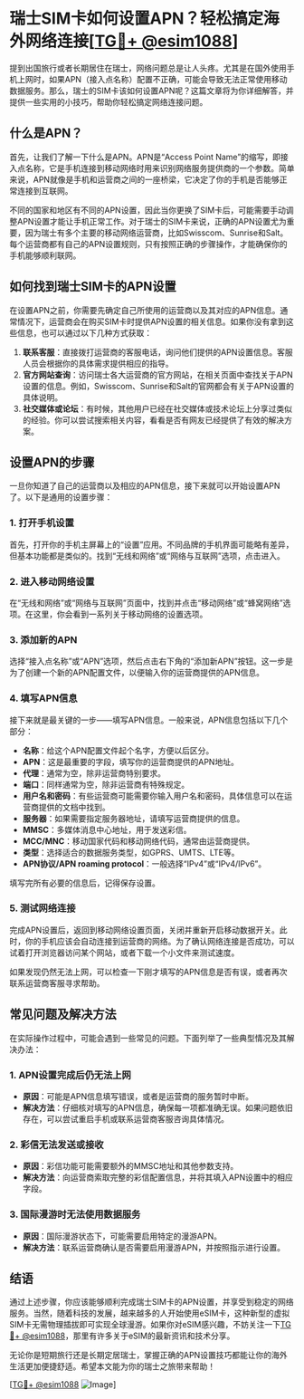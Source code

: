 # 瑞士SIM卡如何设置APN？轻松搞定海外网络连接[[TG💪+ @esim1088](https://t.me/s/esim1088)]

提到出国旅行或者长期居住在瑞士，网络问题总是让人头疼。尤其是在国外使用手机上网时，如果APN（接入点名称）配置不正确，可能会导致无法正常使用移动数据服务。那么，瑞士的SIM卡该如何设置APN呢？这篇文章将为你详细解答，并提供一些实用的小技巧，帮助你轻松搞定网络连接问题。

## 什么是APN？

首先，让我们了解一下什么是APN。APN是“Access Point Name”的缩写，即接入点名称，它是手机连接到移动网络时用来识别网络服务提供商的一个参数。简单来说，APN就像是手机和运营商之间的一座桥梁，它决定了你的手机是否能够正常连接到互联网。

不同的国家和地区有不同的APN设置，因此当你更换了SIM卡后，可能需要手动调整APN设置才能让手机正常工作。对于瑞士的SIM卡来说，正确的APN设置尤为重要，因为瑞士有多个主要的移动网络运营商，比如Swisscom、Sunrise和Salt。每个运营商都有自己的APN设置规则，只有按照正确的步骤操作，才能确保你的手机能够顺利联网。

## 如何找到瑞士SIM卡的APN设置

在设置APN之前，你需要先确定自己所使用的运营商以及其对应的APN信息。通常情况下，运营商会在购买SIM卡时提供APN设置的相关信息。如果你没有拿到这些信息，也可以通过以下几种方式获取：

1. **联系客服**：直接拨打运营商的客服电话，询问他们提供的APN设置信息。客服人员会根据你的具体需求提供相应的指导。
2. **官方网站查询**：访问瑞士各大运营商的官方网站，在相关页面中查找关于APN设置的信息。例如，Swisscom、Sunrise和Salt的官网都会有关于APN设置的具体说明。
3. **社交媒体或论坛**：有时候，其他用户已经在社交媒体或技术论坛上分享过类似的经验。你可以尝试搜索相关内容，看看是否有网友已经提供了有效的解决方案。

## 设置APN的步骤

一旦你知道了自己的运营商以及相应的APN信息，接下来就可以开始设置APN了。以下是通用的设置步骤：

### 1. 打开手机设置

首先，打开你的手机主屏幕上的“设置”应用。不同品牌的手机界面可能略有差异，但基本功能都是类似的。找到“无线和网络”或“网络与互联网”选项，点击进入。

### 2. 进入移动网络设置

在“无线和网络”或“网络与互联网”页面中，找到并点击“移动网络”或“蜂窝网络”选项。在这里，你会看到一系列关于移动网络的设置选项。

### 3. 添加新的APN

选择“接入点名称”或“APN”选项，然后点击右下角的“添加新APN”按钮。这一步是为了创建一个新的APN配置文件，以便输入你的运营商提供的APN信息。

### 4. 填写APN信息

接下来就是最关键的一步——填写APN信息。一般来说，APN信息包括以下几个部分：

- **名称**：给这个APN配置文件起个名字，方便以后区分。
- **APN**：这是最重要的字段，填写你的运营商提供的APN地址。
- **代理**：通常为空，除非运营商特别要求。
- **端口**：同样通常为空，除非运营商有特殊规定。
- **用户名和密码**：有些运营商可能需要你输入用户名和密码，具体信息可以在运营商提供的文档中找到。
- **服务器**：如果需要指定服务器地址，请填写运营商提供的信息。
- **MMSC**：多媒体消息中心地址，用于发送彩信。
- **MCC/MNC**：移动国家代码和移动网络代码，通常由运营商提供。
- **类型**：选择适合的数据服务类型，如GPRS、UMTS、LTE等。
- **APN协议/APN roaming protocol**：一般选择“IPv4”或“IPv4/IPv6”。

填写完所有必要的信息后，记得保存设置。

### 5. 测试网络连接

完成APN设置后，返回到移动网络设置页面，关闭并重新开启移动数据开关。此时，你的手机应该会自动连接到运营商的网络。为了确认网络连接是否成功，可以试着打开浏览器访问某个网站，或者下载一个小文件来测试速度。

如果发现仍然无法上网，可以检查一下刚才填写的APN信息是否有误，或者再次联系运营商客服寻求帮助。

## 常见问题及解决方法

在实际操作过程中，可能会遇到一些常见的问题。下面列举了一些典型情况及其解决办法：

### 1. APN设置完成后仍无法上网

- **原因**：可能是APN信息填写错误，或者是运营商的服务暂时中断。
- **解决方法**：仔细核对填写的APN信息，确保每一项都准确无误。如果问题依旧存在，可以尝试重启手机或联系运营商客服咨询具体情况。

### 2. 彩信无法发送或接收

- **原因**：彩信功能可能需要额外的MMSC地址和其他参数支持。
- **解决方法**：向运营商索取完整的彩信配置信息，并将其填入APN设置中的相应字段。

### 3. 国际漫游时无法使用数据服务

- **原因**：国际漫游状态下，可能需要启用特定的漫游APN。
- **解决方法**：联系运营商确认是否需要启用漫游APN，并按照指示进行设置。

## 结语

通过上述步骤，你应该能够顺利完成瑞士SIM卡的APN设置，并享受到稳定的网络服务。当然，随着科技的发展，越来越多的人开始使用eSIM卡，这种新型的虚拟SIM卡无需物理插拔即可实现全球漫游。如果你对eSIM感兴趣，不妨关注一下[TG💪+ @esim1088](https://t.me/s/esim1088)，那里有许多关于eSIM的最新资讯和技术分享。

无论你是短期旅行还是长期定居瑞士，掌握正确的APN设置技巧都能让你的海外生活更加便捷舒适。希望本文能为你的瑞士之旅带来帮助！

[[TG💪+ @esim1088](https://t.me/s/esim1088) ![Image](https://i.postimg.cc/4NQfJmqS/Snipaste-2025-05-13-00-14-12.png)]